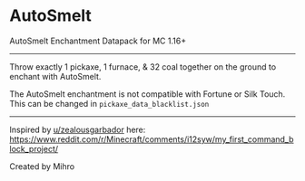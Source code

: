 # AutoSmelt
AutoSmelt Enchantment Datapack for MC 1.16+

---

Throw exactly 1 pickaxe, 1 furnace, & 32 coal together on the ground to enchant with AutoSmelt.

The AutoSmelt enchantment is not compatible with Fortune or Silk Touch.\
This can be changed in `pickaxe_data_blacklist.json`

---

Inspired by [u/zealousgarbador](https://www.reddit.com/user/zealousgarbador/) here: https://www.reddit.com/r/Minecraft/comments/i12syw/my_first_command_block_project/

Created by Mihro
